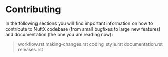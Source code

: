 Contributing
============

In the following sections you will find important information on how to
contribute to NuttX codebase (from small bugfixes to large new features)
and documentation (the one you are reading now):

> workflow.rst making-changes.rst coding\_style.rst documentation.rst
> releases.rst
